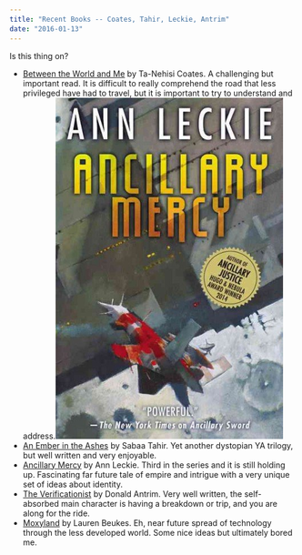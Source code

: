 ```yaml
---
title: "Recent Books -- Coates, Tahir, Leckie, Antrim"
date: "2016-01-13"
---
```


Is this thing on?

- [Between the World and Me](http://www.amazon.com/Between-World-Me-Ta-Nehisi-Coates/dp/0812993543) by Ta-Nehisi Coates. A challenging but important read. It is difficult to really comprehend the road that less privileged have had to travel, but it is important to try to understand and address.[![9780316246682_custom-b990a1e1d99f5af6bd343b01493a274a4b8e6a6e-s400-c85](images/9780316246682_custom-b990a1e1d99f5af6bd343b01493a274a4b8e6a6e-s400-c85.jpg)](http://theludwigs.com/2016/01/recent-books-coates-tahir-leckie-antrim/9780316246682_custom-b990a1e1d99f5af6bd343b01493a274a4b8e6a6e-s400-c85/)
- [An Ember in the Ashes](http://www.amazon.com/Ember-Ashes-Sabaa-Tahir/dp/1595148035) by Sabaa Tahir. Yet another dystopian YA trilogy, but well written and very enjoyable.
- [Ancillary Mercy](http://www.amazon.com/Ancillary-Mercy-Imperial-Radch-Leckie/dp/0316246689) by Ann Leckie. Third in the series and it is still holding up. Fascinating far future tale of empire and intrigue with a very unique set of ideas about identity.
- [The Verificationist](http://www.amazon.com/Verificationist-Novel-Donald-Antrim/dp/0312662149) by Donald Antrim. Very well written, the self-absorbed main character is having a breakdown or trip, and you are along for the ride.
- [Moxyland](http://www.amazon.com/Moxyland-Lauren-Beukes-ebook/dp/B01922I24M) by Lauren Beukes. Eh, near future spread of technology through the less developed world. Some nice ideas but ultimately bored me.
